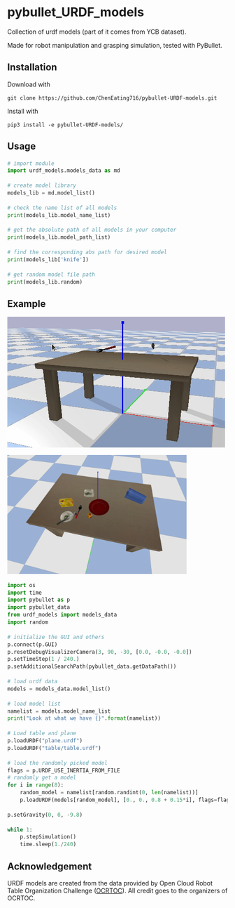 # pybullet_URDF_models
Collection of urdf models (part of it comes from YCB dataset).


Made for robot manipulation and grasping simulation, tested with PyBullet.
## Installation

Download with


```shell
git clone https://github.com/ChenEating716/pybullet-URDF-models.git 
```



Install with

```shell
pip3 install -e pybullet-URDF-models/
```



## Usage

```python
# import module
import urdf_models.models_data as md

# create model library
models_lib = md.model_list()

# check the name list of all models
print(models_lib.model_name_list)

# get the absolute path of all models in your computer
print(models_lib.model_path_list)

# find the corresponding abs path for desired model
print(models_lib['knife'])

# get random model file path
print(models_lib.random)
```



## Example



![example](./example.gif)

<img src="./example.png" alt="example" style="zoom:40%;" />



```python
import os
import time
import pybullet as p
import pybullet_data
from urdf_models import models_data
import random

# initialize the GUI and others
p.connect(p.GUI)
p.resetDebugVisualizerCamera(3, 90, -30, [0.0, -0.0, -0.0])
p.setTimeStep(1 / 240.)
p.setAdditionalSearchPath(pybullet_data.getDataPath())

# load urdf data
models = models_data.model_list()

# load model list
namelist = models.model_name_list
print("Look at what we have {}".format(namelist))

# Load table and plane
p.loadURDF("plane.urdf")
p.loadURDF("table/table.urdf")

# load the randomly picked model
flags = p.URDF_USE_INERTIA_FROM_FILE
# randomly get a model
for i in range(8):
    random_model = namelist[random.randint(0, len(namelist))] 
    p.loadURDF(models[random_model], [0., 0., 0.8 + 0.15*i], flags=flags)

p.setGravity(0, 0, -9.8)

while 1:
    p.stepSimulation()
    time.sleep(1./240)
```



## Acknowledgement

URDF models are created from the data provided by Open Cloud Robot Table Organization Challenge ([OCRTOC](http://www.ocrtoc.org/)).  All credit goes to the organizers of OCRTOC.


